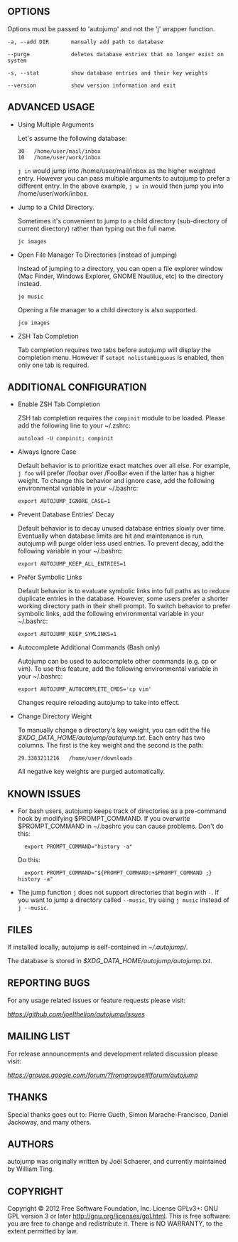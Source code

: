 ## OPTIONS

Options must be passed to 'autojump' and not the 'j' wrapper function.

    -a, --add DIR       manually add path to database

    --purge             deletes database entries that no longer exist on system

    -s, --stat          show database entries and their key weights

    --version           show version information and exit

ADVANCED USAGE
--------------

-   Using Multiple Arguments

    Let's assume the following database:

        30   /home/user/mail/inbox
        10   /home/user/work/inbox

    `j in` would jump into /home/user/mail/inbox as the higher weighted
    entry. However you can pass multiple arguments to autojump to prefer
    a different entry. In the above example, `j w in` would then jump
    you into /home/user/work/inbox.

-   Jump to a Child Directory.

    Sometimes it's convenient to jump to a child directory (sub-directory of
    current directory) rather than typing out the full name.

        jc images

-   Open File Manager To Directories (instead of jumping)

    Instead of jumping to a directory, you can open a file explorer window (Mac
    Finder, Windows Explorer, GNOME Nautilus, etc) to the directory instead.

        jo music

    Opening a file manager to a child directory is also supported.

        jco images

-   ZSH Tab Completion

    Tab completion requires two tabs before autojump will display the
    completion menu. However if `setopt nolistambiguous` is enabled,
    then only one tab is required.

ADDITIONAL CONFIGURATION
------------------------

-   Enable ZSH Tab Completion

    ZSH tab completion requires the `compinit` module to be loaded.
    Please add the following line to your \~/.zshrc:

        autoload -U compinit; compinit

-   Always Ignore Case

    Default behavior is to prioritize exact matches over all else. For
    example, `j foo` will prefer /foobar over /FooBar even if the latter
    has a higher weight. To change this behavior and ignore case, add
    the following environmental variable in your \~/.bashrc:

        export AUTOJUMP_IGNORE_CASE=1

-   Prevent Database Entries' Decay

    Default behavior is to decay unused database entries slowly over
    time. Eventually when database limits are hit and maintenance is
    run, autojump will purge older less used entries. To prevent decay,
    add the following variable in your \~/.bashrc:

        export AUTOJUMP_KEEP_ALL_ENTRIES=1

-   Prefer Symbolic Links

    Default behavior is to evaluate symbolic links into full paths as to
    reduce duplicate entries in the database. However, some users prefer
    a shorter working directory path in their shell prompt. To switch
    behavior to prefer symbolic links, add the following environmental
    variable in your \~/.bashrc:

        export AUTOJUMP_KEEP_SYMLINKS=1

-   Autocomplete Additional Commands (Bash only)

    Autojump can be used to autocomplete other commands (e.g. cp or
    vim). To use this feature, add the following environmental variable
    in your \~/.bashrc:

        export AUTOJUMP_AUTOCOMPLETE_CMDS='cp vim'

    Changes require reloading autojump to take into effect.

-   Change Directory Weight

    To manually change a directory's key weight, you can edit the file
    *$XDG\_DATA\_HOME/autojump/autojump.txt*. Each entry has two
    columns. The first is the key weight and the second is the path:

        29.3383211216   /home/user/downloads

    All negative key weights are purged automatically.

## KNOWN ISSUES

- For bash users, autojump keeps track of directories as a pre-command hook by
  modifying $PROMPT_COMMAND. If you overwrite $PROMPT_COMMAND in ~/.bashrc you
  can cause problems. Don't do this:

        export PROMPT_COMMAND="history -a"

    Do this:

        export PROMPT_COMMAND="${PROMPT_COMMAND:+$PROMPT_COMMAND ;} history -a"

- The jump function `j` does not support directories that begin with `-`. If you
  want to jump a directory called `--music`, try using `j music` instead of `j
  --music`.

## FILES

If installed locally, autojump is self-contained in _~/.autojump/_.

The database is stored in _$XDG_DATA_HOME/autojump/autojump.txt_.

## REPORTING BUGS

For any usage related issues or feature requests please visit:

_https://github.com/joelthelion/autojump/issues_

## MAILING LIST

For release announcements and development related discussion please visit:

_https://groups.google.com/forum/?fromgroups#!forum/autojump_

## THANKS

Special thanks goes out to: Pierre Gueth, Simon Marache-Francisco, Daniel
Jackoway, and many others.

## AUTHORS

autojump was originally written by Joël Schaerer, and currently maintained by
William Ting.

## COPYRIGHT

Copyright © 2012 Free Software Foundation, Inc. License GPLv3+: GNU  GPL version
3 or later <http://gnu.org/licenses/gpl.html>. This is free software: you are
free to change and redistribute it. There is NO WARRANTY, to the extent
permitted by law.
